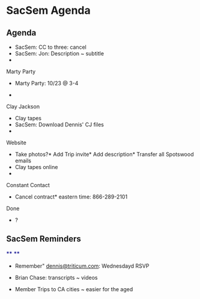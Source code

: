 # SacSem Agenda

## Agenda

* SacSem: CC to three: cancel
* SacSem: Jon: Description ~ subtitle
* 

Marty Party

* Marty Party: 10/23 @ 3-4

* 

Clay Jackson

* Clay tapes
* SacSem: Download Dennis' CJ files
* 

Website
* Take photos?* Add Trip invite* Add description* Transfer all Spotswood emails
* Clay tapes online
* 

Constant Contact
* Cancel contract* eastern time: 866-289-2101

Done
* ?

## SacSem Reminders
<font color="#00008b"><span style="font-size: 15.6px;">**
**</span></font>

* Remember" dennis@triticum.com: Wednesdayd RSVP

* Brian Chase: transcripts ~ videos
* Member Trips to CA cities ~ easier for the aged